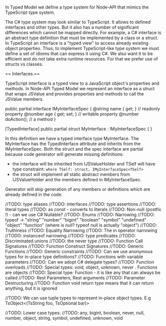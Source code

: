 In Typed Model we define a type system for Node-API that mimics the TypeScript type system.

The C# type system may look similar to TypeScript. It allows to defined interfaces and other types.
But it also has a number of significant differences which cannot be mapped directly.
For example, a C# interface is an abstract type definition that must be implemented by a class or a struct.
In TypeScript an interface is a "typed view" to access already existing object properties.
Thus, to implement TypeScript-like type system we must define a set of idioms that can express it using C#.
 We also want it to be efficient and do not take extra runtime resources. For that we prefer use of structs vs classes.

== Interfaces.==

TypeScript interface is a typed view to a JavaScript object's properties and methods.
In Node-API Typed Model we represent an interface as a struct that wraps JSValue and provides properties
and methods to call the JSValue members.

public partial interface IMyInterfaceSpec<TSelf>
{
    @string name { get; }     // readonly property
    @number age { get; set; } // writable property
    @number doAction();       // a method
}

[TypedInterface]
public partial struct MyInterface : IMyInterfaceSpec<MyInterface> { }

In this definition we have a typed interface type MyInterface.
The MyInterface has the TypedInterface attribute and inherits from the IMyInterfaceSpec.
Both the struct and the spec interface are partial because code generator will generate
missing definitions:
 - the interface will be inherited from IJSValueHolder<TSelf> and TSelf will have type constraint:
    `where TSelf: struct, IMyInterfaceSpec<TSelf>`
 - the struct will implement all static abstract members from IJSValueHolder and the members defined in IMyInterfaceSpec.

Generator will skip generation of any members or definitions which are already defined in the code.


//TODO: type aliases
//TODO: interfaces
//TODO: type assertions
//TODO: literal types
//TODO: as const - converts to literals
//TODO: Non-null (postfix !) - can we use C# Nullable?
//TODO: Enums
//TODO: Narrowing
//TODO:   typeof -> "string" "number" "bigint" "boolean" "symbol" "undefined" "object" "function" (where is null? typeof null is actually "object")
//TODO:   Truthiness
//TODO:   Equality Narrowing
//TODO:   The in operator narrowing
//TODO:   instanceof narrowing
//TODO:   type predicates
//TODO:   Discriminated unions
//TODO:   the never type
//TODO: Function Call Signatures
//TODO: Function Construct Signatures
//TODO: Generic Functions
//TODO: Generic constraints
//TODO: Can we use anonymous types for in-place type definitions?
//TODO: Functions with variable parameters
//TODO: Can we adopt C# delegate types?
//TODO: Function overloads
//TODO: Special types: void, object, unknown, never . Functions are objects
//TODO: Special type: Function - it is like any that can always be called
//TODO: Rest Parameters, Rest arguments
//TODO: Parameter Destructuring
//TODO: Function void return type means that it can return anything, but it is ignored

//TODO: We can use tuple types to represent in-place object types. E.g TsObject<(TsString foo, TsOptional<TsString> bar)>

//TODO: Lower case types:
//TODO: any, bigint, boolean, never, null, number, object, string, symbol, undefined, unknown, void
